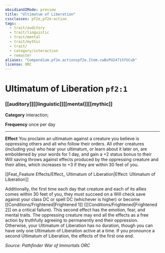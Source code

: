 ```yaml
---
obsidianUIMode: preview
title: "Ultimatum of Liberation"
cssclasses: pf2e,pf2e-action
tags:
  - trait/auditory
  - trait/linguistic
  - trait/mental
  - trait/mythic
  - trait/
  - category/interaction
  - remaster
aliases: "Compendium.pf2e.actionspf2e.Item.cwBsPU24715fUCub"
license: ORC
---
```

# Ultimatum of Liberation `pf2:1`

### [[auditory]][[linguistic]][[mental]][[mythic]]

**Category** interaction; 




**Frequency** once per day

* * *

**Effect** You proclaim an ultimatum against a creature you believe is oppressing others and all who follow their orders. All other creatures (including you) who hear your ultimatum, or learn about it later on, are emboldened by your words for 1 day, and gain a +2 status bonus to their Will saving throws against effects produced by the oppressing creature and their allies, which increases to +3 if they are within 30 feet of you.

[[Feat_Feature Effects/Effect_ Ultimatum of Liberation|Effect: Ultimatum of Liberation]]

Additionally, the first time each day that creature and each of its allies comes within 30 feet of you, they must succeed on a Will check save against your class DC or spell DC (whichever is higher) or become [[Conditions/Frightened|Frightened 1]] ([[Conditions/Frightened|Frightened 2]] on a critical failure). This second effect has the emotion, fear, and mental traits. The oppressing creature may end all the effects as a free action by truthfully agreeing to permanently end their oppression. Otherwise, your Ultimatum of Liberation has no duration, though you can have only one Ultimatum of Liberation active at a time. If you pronounce a second Ultimatum of Liberation, the effects of the first one end.

*Source: Pathfinder War of Immortals*
*ORC*